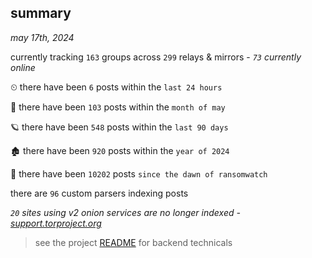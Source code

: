 
## summary
_may 17th, 2024_

currently tracking `163` groups across `299` relays & mirrors - _`73` currently online_

⏲ there have been `6` posts within the `last 24 hours`

🦈 there have been `103` posts within the `month of may`

🪐 there have been `548` posts within the `last 90 days`

🏚 there have been `920` posts within the `year of 2024`

🦕 there have been `10202` posts `since the dawn of ransomwatch`

there are `96` custom parsers indexing posts

_`20` sites using v2 onion services are no longer indexed - [support.torproject.org](https://support.torproject.org/onionservices/v2-deprecation/)_

> see the project [README](https://github.com/joshhighet/ransomwatch#ransomwatch--) for backend technicals
